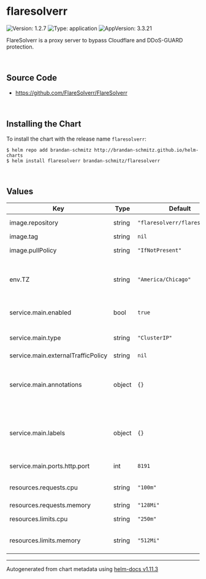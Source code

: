 # flaresolverr

![Version: 1.2.7](https://img.shields.io/badge/Version-1.2.7-informational?style=flat-square) ![Type: application](https://img.shields.io/badge/Type-application-informational?style=flat-square) ![AppVersion: 3.3.21](https://img.shields.io/badge/AppVersion-3.3.21-informational?style=flat-square)

FlareSolverr is a proxy server to bypass Cloudflare and DDoS-GUARD protection.

<br>

## Source Code

* <https://github.com/FlareSolverr/FlareSolverr>

<br>

## Installing the Chart

To install the chart with the release name `flaresolverr`:

```console
$ helm repo add brandan-schmitz http://brandan-schmitz.github.io/helm-charts
$ helm install flaresolverr brandan-schmitz/flaresolverr
```

<br>

## Values

| Key | Type | Default | Description |
|-----|------|---------|-------------|
| image.repository | string | `"flaresolverr/flaresolverr"` | image repository |
| image.tag | string | `nil` | image tag |
| image.pullPolicy | string | `"IfNotPresent"` | image pull policy |
| env.TZ | string | `"America/Chicago"` | Set the timezone that will be used by the container |
| service.main.enabled | bool | `true` | Enables or disables the service |
| service.main.type | string | `"ClusterIP"` | Set the service type |
| service.main.externalTrafficPolicy | string | `nil` | [[ref](https://kubernetes.io/docs/tutorials/services/source-ip/)] |
| service.main.annotations | object | `{}` | Provide additional annotations which may be required. |
| service.main.labels | object | `{}` | Provide additional labels which may be required. |
| service.main.ports.http.port | int | `8191` | The port number |
| resources.requests.cpu | string | `"100m"` | CPU Request amount |
| resources.requests.memory | string | `"128Mi"` |  |
| resources.limits.cpu | string | `"250m"` | CPU Limit amount |
| resources.limits.memory | string | `"512Mi"` | Memory Limit amount |

----------------------------------------------
Autogenerated from chart metadata using [helm-docs v1.11.3](https://github.com/norwoodj/helm-docs/releases/v1.11.3)